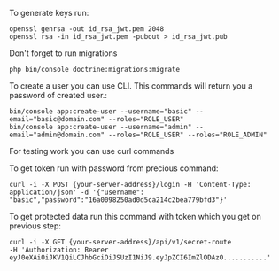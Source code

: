 To generate keys run:
```
openssl genrsa -out id_rsa_jwt.pem 2048
openssl rsa -in id_rsa_jwt.pem -pubout > id_rsa_jwt.pub
```

Don't forget to run migrations
```
php bin/console doctrine:migrations:migrate
```

To create a user you can use CLI. This commands will return you a password of created user.:
```
bin/console app:create-user --username="basic" --email="basic@domain.com" --roles="ROLE_USER"
bin/console app:create-user --username="admin" --email="admin@domain.com" --roles="ROLE_USER" --roles="ROLE_ADMIN"
```

For testing work you can use curl commands

To get token run with password from precious command:
```
curl -i -X POST {your-server-address}/login -H 'Content-Type: application/json' -d '{"username": "basic","password":"16a0098250ad0d5ca214c2bea779bfd3"}'
```

To get protected data run this command with token which you get on previous step:
```
curl -i -X GET {your-server-address}/api/v1/secret-route
-H 'Authorization: Bearer eyJ0eXAiOiJKV1QiLCJhbGciOiJSUzI1NiJ9.eyJpZCI6ImZlODAzO...........'
```